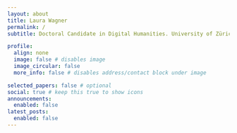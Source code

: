 ```yaml
---
layout: about
title: Laura Wagner
permalink: /
subtitle: Doctoral Candidate in Digital Humanities. University of Zürich

profile:
  align: none
  image: false # disables image
  image_circular: false
  more_info: false # disables address/contact block under image

selected_papers: false # optional
social: true # keep this true to show icons
announcements:
  enabled: false
latest_posts:
  enabled: false
---
```

